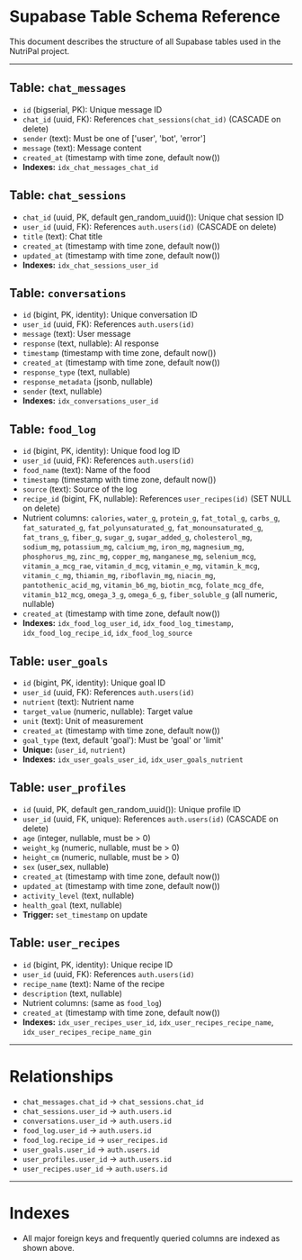 # Supabase Table Schema Reference

This document describes the structure of all Supabase tables used in the NutriPal project.

---

## Table: `chat_messages`
- `id` (bigserial, PK): Unique message ID
- `chat_id` (uuid, FK): References `chat_sessions(chat_id)` (CASCADE on delete)
- `sender` (text): Must be one of ['user', 'bot', 'error']
- `message` (text): Message content
- `created_at` (timestamp with time zone, default now())
- **Indexes:** `idx_chat_messages_chat_id`

## Table: `chat_sessions`
- `chat_id` (uuid, PK, default gen_random_uuid()): Unique chat session ID
- `user_id` (uuid, FK): References `auth.users(id)` (CASCADE on delete)
- `title` (text): Chat title
- `created_at` (timestamp with time zone, default now())
- `updated_at` (timestamp with time zone, default now())
- **Indexes:** `idx_chat_sessions_user_id`

## Table: `conversations`
- `id` (bigint, PK, identity): Unique conversation ID
- `user_id` (uuid, FK): References `auth.users(id)`
- `message` (text): User message
- `response` (text, nullable): AI response
- `timestamp` (timestamp with time zone, default now())
- `created_at` (timestamp with time zone, default now())
- `response_type` (text, nullable)
- `response_metadata` (jsonb, nullable)
- `sender` (text, nullable)
- **Indexes:** `idx_conversations_user_id`

## Table: `food_log`
- `id` (bigint, PK, identity): Unique food log ID
- `user_id` (uuid, FK): References `auth.users(id)`
- `food_name` (text): Name of the food
- `timestamp` (timestamp with time zone, default now())
- `source` (text): Source of the log
- `recipe_id` (bigint, FK, nullable): References `user_recipes(id)` (SET NULL on delete)
- Nutrient columns: `calories`, `water_g`, `protein_g`, `fat_total_g`, `carbs_g`, `fat_saturated_g`, `fat_polyunsaturated_g`, `fat_monounsaturated_g`, `fat_trans_g`, `fiber_g`, `sugar_g`, `sugar_added_g`, `cholesterol_mg`, `sodium_mg`, `potassium_mg`, `calcium_mg`, `iron_mg`, `magnesium_mg`, `phosphorus_mg`, `zinc_mg`, `copper_mg`, `manganese_mg`, `selenium_mcg`, `vitamin_a_mcg_rae`, `vitamin_d_mcg`, `vitamin_e_mg`, `vitamin_k_mcg`, `vitamin_c_mg`, `thiamin_mg`, `riboflavin_mg`, `niacin_mg`, `pantothenic_acid_mg`, `vitamin_b6_mg`, `biotin_mcg`, `folate_mcg_dfe`, `vitamin_b12_mcg`, `omega_3_g`, `omega_6_g`, `fiber_soluble_g` (all numeric, nullable)
- `created_at` (timestamp with time zone, default now())
- **Indexes:** `idx_food_log_user_id`, `idx_food_log_timestamp`, `idx_food_log_recipe_id`, `idx_food_log_source`

## Table: `user_goals`
- `id` (bigint, PK, identity): Unique goal ID
- `user_id` (uuid, FK): References `auth.users(id)`
- `nutrient` (text): Nutrient name
- `target_value` (numeric, nullable): Target value
- `unit` (text): Unit of measurement
- `created_at` (timestamp with time zone, default now())
- `goal_type` (text, default 'goal'): Must be 'goal' or 'limit'
- **Unique:** (`user_id`, `nutrient`)
- **Indexes:** `idx_user_goals_user_id`, `idx_user_goals_nutrient`

## Table: `user_profiles`
- `id` (uuid, PK, default gen_random_uuid()): Unique profile ID
- `user_id` (uuid, FK, unique): References `auth.users(id)` (CASCADE on delete)
- `age` (integer, nullable, must be > 0)
- `weight_kg` (numeric, nullable, must be > 0)
- `height_cm` (numeric, nullable, must be > 0)
- `sex` (user_sex, nullable)
- `created_at` (timestamp with time zone, default now())
- `updated_at` (timestamp with time zone, default now())
- `activity_level` (text, nullable)
- `health_goal` (text, nullable)
- **Trigger:** `set_timestamp` on update

## Table: `user_recipes`
- `id` (bigint, PK, identity): Unique recipe ID
- `user_id` (uuid, FK): References `auth.users(id)`
- `recipe_name` (text): Name of the recipe
- `description` (text, nullable)
- Nutrient columns: (same as `food_log`)
- `created_at` (timestamp with time zone, default now())
- **Indexes:** `idx_user_recipes_user_id`, `idx_user_recipes_recipe_name`, `idx_user_recipes_recipe_name_gin`

---

# Relationships
- `chat_messages.chat_id` → `chat_sessions.chat_id`
- `chat_sessions.user_id` → `auth.users.id`
- `conversations.user_id` → `auth.users.id`
- `food_log.user_id` → `auth.users.id`
- `food_log.recipe_id` → `user_recipes.id`
- `user_goals.user_id` → `auth.users.id`
- `user_profiles.user_id` → `auth.users.id`
- `user_recipes.user_id` → `auth.users.id`

---

# Indexes
- All major foreign keys and frequently queried columns are indexed as shown above. 